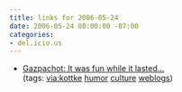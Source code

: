 ```yaml
---
title: links for 2006-05-24
date: 2006-05-24 00:00:00 -07:00
categories:
- del.icio.us
---
```


<ul class="delicious">
	<li>
		<div class="delicious-link"><a href="http://gazpachot.blogspot.com/2006/05/it-was-fun-while-it-lasted.html">Gazpachot: It was fun while it lasted...</a></div>
		<div class="delicious-tags">(tags: <a href="http://del.icio.us/torrez/via:kottke">via:kottke</a> <a href="http://del.icio.us/torrez/humor">humor</a> <a href="http://del.icio.us/torrez/culture">culture</a> <a href="http://del.icio.us/torrez/weblogs">weblogs</a>)</div>
	</li>
</ul>
